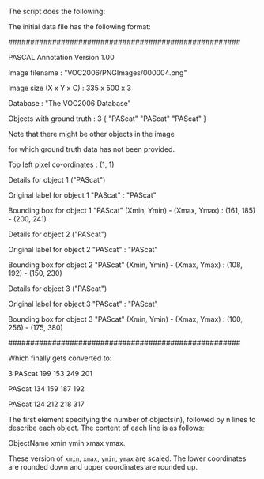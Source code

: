 The script does the following:

The initial data file has the following format:

#####################################################

 PASCAL Annotation Version 1.00

Image filename : "VOC2006/PNGImages/000004.png"

Image size (X x Y x C) : 335 x 500 x 3

Database : "The VOC2006 Database"

Objects with ground truth : 3 { "PAScat" "PAScat" "PAScat" }


 Note that there might be other objects in the image
 
 for which ground truth data has not been provided.

 Top left pixel co-ordinates : (1, 1)


 Details for object 1 ("PAScat")
 
Original label for object 1 "PAScat" : "PAScat"

Bounding box for object 1 "PAScat" (Xmin, Ymin) - (Xmax, Ymax) : (161, 185) - (200, 241)


 Details for object 2 ("PAScat")
 
Original label for object 2 "PAScat" : "PAScat"

Bounding box for object 2 "PAScat" (Xmin, Ymin) - (Xmax, Ymax) : (108, 192) - (150, 230)


 Details for object 3 ("PAScat")
 
Original label for object 3 "PAScat" : "PAScat"

Bounding box for object 3 "PAScat" (Xmin, Ymin) - (Xmax, Ymax) : (100, 256) - (175, 380)

#####################################################

Which finally gets converted to:
  
3
PAScat 199 153 249 201

PAScat 134 159 187 192

PAScat 124 212 218 317


The first element specifying the number of objects(n), followed by n lines to describe each object. The content of each line is as follows:

ObjectName xmin ymin xmax ymax.

These version of `xmin`, `xmax`, `ymin`, `ymax` are scaled. The lower coordinates are rounded down and upper coordinates are rounded up.
